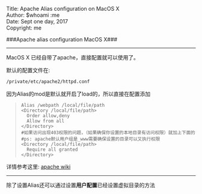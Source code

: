 Title: Apache Alias configuration on MacOS X  
Author: $whoami :me  
Date: Sept one day, 2017  
Copyright: me  

###Apache alias configuration MacOS X###

---

MacOS X 已经自带了apache，直接配置就可以使用了。

默认的配置文件在:
```bash
/private/etc/apache2/httpd.conf
```

因为Alias的mod是默认就开启了load的，所以直接在配置添加
> ``` 
> Alias /webpath /local/file/path
> <Directory /local/file/path>
>	Order allow,deny
>	Allow from all
> </Directory>
> #如果访问出现403权限的问题，（如果确保你设置的本地目录有访问权限）就加上下面的
> #ps: apache默认用户组是_www需要确保设置的目录可以又执行权限
> <Directory /local/file/path>
> 	Require all granted
> </Directory>
> ```

详情参考这里:
[apache wiki](https://wiki.apache.org/httpd/ClientDeniedByServerConfiguration)

---
除了设置Alias还可以通过设置**用户配置**已经设置虚拟目录的方法

